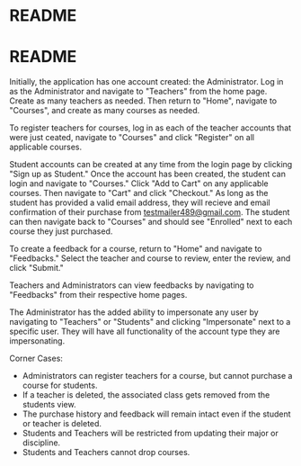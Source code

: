 # README

# README

Initially, the application has one account created:  the Administrator.  Log in as the Administrator and navigate to "Teachers" from the home page.  Create as many teachers as needed.  Then return to "Home", navigate to "Courses", and create as many courses as needed.

To register teachers for courses, log in as each of the teacher accounts that were just ceated, navigate to "Courses" and click "Register" on all applicable courses.

Student accounts can be created at any time from the login page by clicking "Sign up as Student."  Once the account has been created, the student can login and navigate to "Courses."  Click "Add to Cart" on any applicable courses.  Then navigate to "Cart" and click "Checkout."  As long as the student has provided a valid email address, they will recieve and email confirmation of their purchase from testmailer489@gmail.com.  The student can then navigate back to "Courses" and should see "Enrolled" next to each course they just purchased.

To create a feedback for a course, return to "Home" and navigate to "Feedbacks."  Select the teacher and course to review, enter the review, and click "Submit."

Teachers and Administrators can view feedbacks by navigating to "Feedbacks" from their respective home pages.

The Administrator has the added ability to impersonate any user by navigating to "Teachers" or "Students" and clicking "Impersonate" next to a specific user.  They will have all functionality of the account type they are impersonating.

Corner Cases:
* Administrators can register teachers for a course, but cannot purchase a course for students.
* If a teacher is deleted, the associated class gets removed from the students view.
* The purchase history and feedback will remain intact even if the student or teacher is deleted.
* Students and Teachers will be restricted from updating their major or discipline.
* Students and Teachers cannot drop courses.
